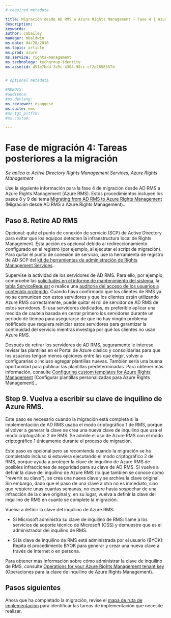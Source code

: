 ```yaml
---
# required metadata

title: Migración desde AD RMS a Azure Rights Management - Fase 4 | Azure RMS
description:
keywords:
author: cabailey
manager: mbaldwin
ms.date: 04/28/2016
ms.topic: article
ms.prod: azure
ms.service: rights-management
ms.technology: techgroup-identity
ms.assetid: d51e7bdd-2e5c-4304-98cc-cf2e7858557d


# optional metadata

#ROBOTS:
#audience:
#ms.devlang:
ms.reviewer: esaggese
ms.suite: ems
#ms.tgt_pltfrm:
#ms.custom:

---
```


# Fase de migración 4: Tareas posteriores a la migración

*Se aplica a: Active Directory Rights Management Services, Azure Rights Management*


Use la siguiente información para la fase 4 de migración desde AD RMS a Azure Rights Management (Azure RMS). Estos procedimientos incluyen los pasos 8 y 9 del tema [Migrating from AD RMS to Azure Rights Management](migrate-from-ad-rms-to-azure-rms.md) (Migración desde AD RMS a Azure Rights Management)..


## Paso 8. Retire AD RMS

Opcional: quite el punto de conexión de servicio (SCP) de Active Directory para evitar que los equipos detecten la infraestructura local de Rights Management. Esta acción es opcional debido al redireccionamiento configurado en el registro (por ejemplo, al ejecutar el script de migración). Para quitar el punto de conexión de servicio, use la herramienta de registro de AD SCP del [kit de herramientas de administración de Rights Management Services](http://www.microsoft.com/download/details.aspx?id=1479)..

Supervise la actividad de los servidores de AD RMS. Para ello, por ejemplo, compruebe las [solicitudes en el informe de mantenimiento del sistema](https://technet.microsoft.com/library/ee221012%28v=ws.10%29.aspx), la [tabla ServiceRequest](http://technet.microsoft.com/library/dd772686%28v=ws.10%29.aspx) o realice una [auditoría del acceso de los usuarios a contenido protegido](http://social.technet.microsoft.com/wiki/contents/articles/3440.ad-rms-frequently-asked-questions-faq.aspx). Cuando haya confirmado que los clientes de RMS ya no se comunican con estos servidores y que los clientes están utilizando Azure RMS correctamente, puede quitar el rol de servidor de AD RMS de estos servidores. Si usa servidores dedicados, es preferible aplicar una medida de cautela basada en cerrar primero los servidores durante un período de tiempo para asegurarse de que no hay ningún problema notificado que requiera reiniciar estos servidores para garantizar la continuidad del servicio mientras investiga por qué los clientes no usan Azure RMS.

Después de retirar los servidores de AD RMS, seguramente le interese revisar las plantillas en el Portal de Azure clásico y consolidarlas para que los usuarios tengan menos opciones entre las que elegir, volver a configurarlas o incluso agregar plantillas nuevas. También sería una buena oportunidad para publicar las plantillas predeterminadas. Para obtener más información, consulte [Configuring custom templates for Azure Rights Management](../deploy-use/configure-custom-templates.md) (Configurar plantillas personalizadas para Azure Rights Management)..

## Step 9. Vuelva a escribir su clave de inquilino de Azure RMS.
Este paso es necesario cuando la migración está completa si la implementación de AD RMS usaba el modo criptográfico 1 de RMS, porque al volver a generar la clave se crea una nueva clave de inquilino que usa el modo criptográfico 2 de RMS. Se admite el uso de Azure RMS con el modo criptográfico 1 únicamente durante el proceso de migración.

Este paso es opcional pero se recomienda cuando la migración se ha completado incluso si estuviera ejecutando el modo criptográfico 2 de RMS, porque ayuda a proteger la clave de inquilino de Azure RMS de posibles infracciones de seguridad para su clave de AD RMS. Si vuelve a definir la clave del inquilino de Azure RMS (lo que también se conoce como "revertir su clave"), se crea una nueva clave y se archiva la clave original. Sin embargo, dado que el paso de una clave a otra no es inmediato, sino que requiere unas cuantas semanas, no espere hasta sospechar de una infracción de la clave original y, en su lugar, vuelva a definir la clave del inquilino de RMS en cuanto se complete la migración.

Vuelva a definir la clave del inquilino de Azure RMS:

-   Si Microsoft administra su clave de inquilino de RMS: llame a los servicios de soporte técnico de Microsoft (CSS) y demuestre que es el administrador del inquilino de RMS.

-   Si la clave de inquilino de RMS está administrada por el usuario (BYOK): Repita el procedimiento BYOK para generar y crear una nueva clave a través de Internet o en persona.

Para obtener más información sobre cómo administrar la clave de inquilino de RMS, consulte [Operations for your Azure Rights Management tenant key](../deploy-use/operations-tenant-key.md) (Operaciones para la clave de inquilino de Azure Rights Management)..

## Pasos siguientes

Ahora que ha completado la migración, revise el [mapa de ruta de implementación](deployment-roadmap.md) para identificar las tareas de implementación que necesite realizar.



<!--HONumber=Apr16_HO4-->


